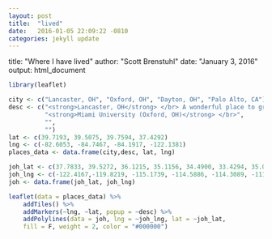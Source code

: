 ```yaml
---
layout: post
title:  "lived"
date:   2016-01-05 22:09:22 -0810
categories: jekyll update
---
```


title: "Where I have lived"
author: "Scott Brenstuhl"
date: "January 3, 2016"
output: html_document


```r
library(leaflet)
```


```r
city <- c("Lancaster, OH", "Oxford, OH", "Dayton, OH", "Palo Alto, CA")
desc <- c("<strong>Lancaster, OH</strong> </br> A wonderful place to grow up and home to countless memories of playing at my grandparents' houses, driving arround with friends screaming lyrics to songs that should be embarising to love (but somehow aren't), and ideas that seemed briliant at the time but ultimately lead to injuries for me and/or my siblings.",
          "<strong>Miami University (Oxford, OH)</strong> </br>",
          "",
          "")
lat <- c(39.7193, 39.5075, 39.7594, 37.4292)
lng <- c(-82.6053, -84.7467, -84.1917, -122.1381)
places_data <- data.frame(city,desc, lat, lng)

joh_lat <- c(37.7833, 39.5272, 36.1215, 35.1156, 34.4900, 33.4294, 35.0694, 35.1107, 33.3872, 34.2278, 32.4500, 32.7767, 32.5147, 32.2803, 33.5250, 33.7550, 34.6850, 35.2269, 37.5333, 38.9047)
joh_lng <- c(-122.4167,-119.8219, -115.1739, -114.5886, -114.3089, -111.9431, -108.8467, -106.6100, -104.5281, -102.7294, -99.7500, -96.7970, -93.7472, -89.9983, -86.8130, -84.3900, -82.8147, -80.8433, -77.4667, -77.0164)
joh <- data.frame(joh_lat, joh_lng)

leaflet(data = places_data) %>%
    addTiles() %>%
    addMarkers(~lng, ~lat, popup = ~desc) %>%
    addPolylines(data = joh, lng = ~joh_lng, lat = ~joh_lat,
    fill = F, weight = 2, color = "#000000")
```

<!--html_preserve--><div id="htmlwidget-3700" style="width:504px;height:504px;" class="leaflet"></div>
<script type="application/json" data-for="htmlwidget-3700">{"x":{"calls":[{"method":"addTiles","args":["http://{s}.tile.openstreetmap.org/{z}/{x}/{y}.png",null,null,{"minZoom":0,"maxZoom":18,"maxNativeZoom":null,"tileSize":256,"subdomains":"abc","errorTileUrl":"","tms":false,"continuousWorld":false,"noWrap":false,"zoomOffset":0,"zoomReverse":false,"opacity":1,"zIndex":null,"unloadInvisibleTiles":null,"updateWhenIdle":null,"detectRetina":false,"reuseTiles":false,"attribution":"&copy; <a href=\"http://openstreetmap.org\">OpenStreetMap</a> contributors, <a href=\"http://creativecommons.org/licenses/by-sa/2.0/\">CC-BY-SA</a>"}]},{"method":"addMarkers","args":[[39.7193,39.5075,39.7594,37.4292],[-82.6053,-84.7467,-84.1917,-122.1381],null,null,null,{"clickable":true,"draggable":false,"keyboard":true,"title":"","alt":"","zIndexOffset":0,"opacity":1,"riseOnHover":false,"riseOffset":250},["<strong>Lancaster, OH</strong> </br> A wonderful place to grow up and home to countless memories of playing at my grandparents' houses, driving arround with friends screaming lyrics to songs that should be embarising to love (but somehow aren't), and ideas that seemed briliant at the time but ultimately lead to injuries for me and/or my siblings.","<strong>Miami University (Oxford, OH)</strong> </br>","",""],null,null]},{"method":"addPolylines","args":[[[{"lng":[-122.4167,-119.8219,-115.1739,-114.5886,-114.3089,-111.9431,-108.8467,-106.61,-104.5281,-102.7294,-99.75,-96.797,-93.7472,-89.9983,-86.813,-84.39,-82.8147,-80.8433,-77.4667,-77.0164],"lat":[37.7833,39.5272,36.1215,35.1156,34.49,33.4294,35.0694,35.1107,33.3872,34.2278,32.45,32.7767,32.5147,32.2803,33.525,33.755,34.685,35.2269,37.5333,38.9047]}]],null,null,{"lineCap":null,"lineJoin":null,"clickable":true,"pointerEvents":null,"className":"","stroke":true,"color":"#000000","weight":2,"opacity":0.5,"fill":false,"fillColor":"#000000","fillOpacity":0.2,"dashArray":null,"smoothFactor":1,"noClip":false},null]}],"limits":{"lat":[32.2803,39.7594],"lng":[-122.4167,-77.0164]}},"evals":[]}</script><!--/html_preserve-->
